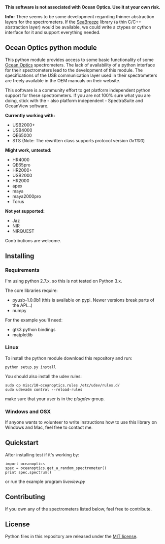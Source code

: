 **This software is not associated with Ocean Optics. Use it at your own risk.**

**Info:** There seems to be some development regarding thinner abstraction layers for
the spectrometers. If the [SeaBreeze](http://oceanoptics.com/product/seabreeze/)
library (a thin C/C++ abstraction layer) would be available, we could write
a ctypes or cython interface for it and support everything needed.

## Ocean Optics python module ##

This python module provides access to some basic functionality of some [Ocean
Optics](http://www.oceanoptics.com/) spectrometers. The lack of availability of
a python interface for their spectrometers lead to the development of this
module. The specifications of the USB communication layer used in their
spectrometers are freely available in the OEM manuals on their website.

This software is a community effort to get platform independent python support
for these spectrometers. If you are not 100% sure what you are doing, stick with
the - also platform independent - SpectraSuite and OceanView software.

**Currently working with:**

* USB2000+
* USB4000
* QE65000
* STS (Note: The rewritten class supports protocol version _0x1100_)

**Might work, untested:**

* HR4000
* QE65pro
* HR2000+
* USB2000
* HR2000
* apex
* maya
* maya2000pro
* Torus

**Not yet supported:**

* Jaz
* NIR 
* NIRQUEST

Contributions are welcome.


## Installing ##

### Requirements ###

I'm using python 2.7.x, so this is not tested on Python 3.x.

The core libraries require:
- pyusb-1.0.0b1 (this is available on pypi. Newer versions break parts of the API...)
- numpy

For the example you'll need:
- gtk3 python bindings
- matplotlib

### Linux ###

To install the python module download this repository and run:

```
python setup.py install
```

You should also install the udev rules:

```
sudo cp misc/10-oceanoptics.rules /etc/udev/rules.d/
sudo udevadm control --reload-rules
```

make sure that your user is in the _plugdev_ group.

### Windows and OSX ###

If anyone wants to volunteer to write instructions how to use this library on Windows and Mac, feel free to contact me.


## Quickstart ##

After installing test if it's working by:

```
import oceanoptics
spec = oceanoptics.get_a_random_spectrometer()
print spec.spectrum()
```

or run the example program _liveview.py_


## Contributing ##

If you own any of the spectrometers listed below, feel free to contribute.


## License ##

Python files in this repository are released under the [MIT license](LICENSE.md).

